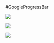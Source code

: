 #GoogleProgressBar

![](https://github.com/zt1991616/blog/raw/master/Image/14081504.gif)

![](https://github.com/zt1991616/blog/raw/master/Image/14081505.gif)

![](https://github.com/zt1991616/blog/raw/master/Image/14081506.gif)